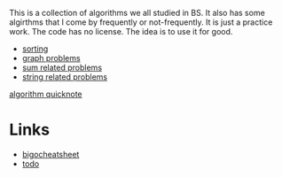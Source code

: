 
This is a collection of algorithms we all studied in BS. It also has some algirthms that I come by frequently or not-frequently. It is just a practice work. The code has no license. The idea is to use it for good.

- [sorting](sorting)
- [graph problems](graph)
- [sum related problems](sum)
- [string related problems](string)

[algorithm quicknote](algorithms_summary.md)

Links
=====

- [bigocheatsheet](bigocheatsheet.com)
- [todo](TODO.md)

